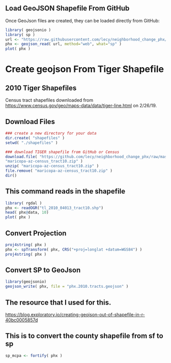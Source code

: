 
## Load GeoJSON Shapefile From GitHub

Once GeoJson files are created, they can be loaded directly from GitHub:

```r
library( geojsonio )
library( sp )
url <- "https://raw.githubusercontent.com/lecy/neighborhood_change_phx/master/shapefiles/phx.2010.tracts.geojson"
phx <- geojson_read( url, method="web", what="sp" )
plot( phx )
```

# Create geojson From Tiger Shapefile


## 2010 Tiger Shapefiles

Census tract shapefiles downloaded from https://www.census.gov/geo/maps-data/data/tiger-line.html on 2/26/19.


## Download Files

```r
### create a new directory for your data
dir.create( "shapefiles" )
setwd( "./shapefiles" )

### download TIGER shapefile from GitHub or Census
download.file( "https://github.com/lecy/neighborhood_change_phx/raw/master/shapefiles/tl_2010_04013_tract10.zip", 
"maricopa-az-census_tract10.zip" )
unzip( "maricopa-az-census_tract10.zip" )
file.remove( "maricopa-az-census_tract10.zip" )
dir()
```

## This command reads in the shapefile

```r
library( rgdal )
phx <- readOGR("tl_2010_04013_tract10.shp")
head( phx@data, 10)
plot( phx )
```


## Convert Projection

```r
proj4string( phx )
phx <- spTransform( phx, CRS("+proj=longlat +datum=WGS84") )
proj4string( phx )
```

## Convert SP to GeoJson

```r
library(geojsonio)
geojson_write( phx, file = "phx.2010.tracts.geojson" )
```






## The resource that I used for this.

https://blog.exploratory.io/creating-geojson-out-of-shapefile-in-r-40bc0005857d


## This is to convert the county shapefile from sf to sp

```r
sp_mcpa <- fortify( phx )
```

